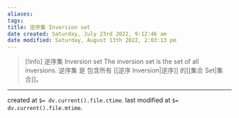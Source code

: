 ```yaml
---
aliases: 
tags: 
title: 逆序集 Inversion set
date created: Saturday, July 23rd 2022, 9:12:46 am
date modified: Saturday, August 13th 2022, 2:03:13 pm
---
```


> [!info] 逆序集 Inversion set
> The inversion set is the set of all inversions.
> 逆序集 是 包含所有 [[逆序 Inversion|逆序]] 的[[集合 Set|集合]]。

---

created at `$= dv.current().file.ctime`.
last modified at `$= dv.current().file.mtime`.